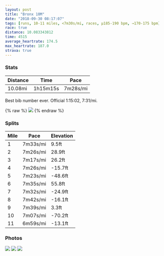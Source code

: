 ```yaml
---
layout: post
title: "Bronx 10M"
date: "2018-09-30 08:17:07"
tags: [runs, 10-11 miles, <7m30s/mi, races, μ185-190 bpm, →170-175 bpm]
race: true
distance: 10.083343812
time: 4515
average_heartrate: 174.5
max_heartrate: 187.0
strava: true
---
```


### Stats

| Distance | Time | Pace |
|----------|------|------|
|10.08mi|1h15m15s|7m28s/mi|

Best bib number ever. Official 1:15:02, 7:31/mi.

{% raw %}
<img src='https://maps.googleapis.com/maps/api/staticmap?maptype=roadmap&path=enc:ewexF|rdbMaOsIcd@}`@mc@iM{Um[ye@y^sq@k\og@k^wQ{Yyi@kR{JbL}C~AeA_A|KmF`CmDxUcKbb@oIir@tTrg@rShNpVbk@|a@ns@`^jf@d_@`KdRhE~Czc@~Lbg@`d@p`@xQhBnBoErV&key=AIzaSyC1MId7bFpkLXNAaYhBSTb8jLyiSqzbDtM&size=800x800&markers=color:yellow|label:S|40.83075,-73.92063&markers=color:green|label:F|40.82782,-73.92666999999999'>
{% endraw %}

### Splits

| Mile | Pace | Elevation |
|------|------|-----------|
|1|7m33s/mi|9.5ft|
|2|7m26s/mi|28.9ft|
|3|7m17s/mi|26.2ft|
|4|7m26s/mi|-15.7ft|
|5|7m23s/mi|-48.6ft|
|6|7m35s/mi|55.8ft|
|7|7m32s/mi|-24.9ft|
|8|7m42s/mi|-16.1ft|
|9|7m39s/mi|3.3ft|
|10|7m07s/mi|-70.2ft|
|11|6m59s/mi|-13.1ft|

### Photos
<img src='https://dgtzuqphqg23d.cloudfront.net/tQhWisxB8_vJfn_fvZE3WmBCt84qAjvlOZYL27ZlF48-768x487.jpg'>

<img src='https://dgtzuqphqg23d.cloudfront.net/8fLxH1PwxsyUM9jdVqya1y2ZGvcn9WWZDfEZHy5i5Xs-408x768.jpg'>

<img src='https://dgtzuqphqg23d.cloudfront.net/aISG5Wq_Vo_Z3f2AdnE-fhNOUu30-eEQfOX5b_l8qnc-615x768.jpg'>
